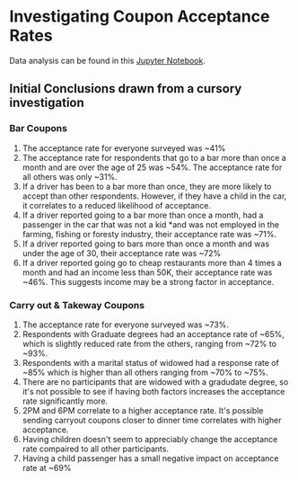 # Investigating Coupon Acceptance Rates

Data analysis can be found in this [Jupyter Notebook](https://github.com/nadeego/coupons/blob/main/prompt.ipynb).

## Initial Conclusions drawn from a cursory investigation

### Bar Coupons
1. The acceptance rate for everyone surveyed was ~41%
2. The acceptance rate for respondents that go to a bar more than once a month and are over the age of 25 was ~54%. The acceptance rate for all others was only ~31%. 
3. If a driver has been to a bar more than once, they are more likely to accept than other respondents. However, if they have a child in the car, it correlates to a reduced likelihood of acceptance.
4. If a driver reported going to a bar more than once a month, had a passenger in the car that was not a kid *and was not employed in the farming, fishing or foresty industry, their acceptance rate was ~71%. 
5. If a driver reported going to bars more than once a month and was under the age of 30, their acceptance rate was ~72%
6. If a driver reported going go to cheap restaurants more than 4 times a month and had an income less than 50K, their acceptance rate was ~46%. This suggests income may be a strong factor in acceptance.

### Carry out & Takeway Coupons

1. The acceptance rate for everyone surveyed was ~73%.
2. Respondents with Graduate degrees had an acceptance rate of ~65%, which is slightly reduced rate from the others, ranging from ~72% to ~93%.
3. Respondents with a marital status of widowed had a response rate of ~85% which is higher than all others ranging from ~70% to ~75%. 
4. There are no participants that are widowed with a gradudate degree, so it's not possible to see if having both factors increases the acceptance rate significantly more.
5. 2PM and 6PM correlate to a higher acceptance rate. It's possible sending carryout coupons closer to dinner time correlates with higher acceptance.
6. Having children doesn't seem to appreciably change the acceptance rate compaired to all other participants.
7. Having a child passenger has a small negative impact on acceptance rate at ~69%
